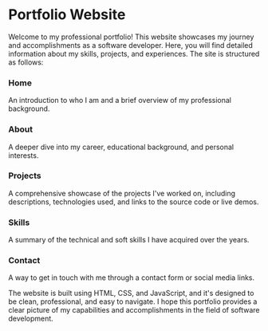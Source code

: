 # Portfolio Website

Welcome to my professional portfolio! This website showcases my journey and accomplishments as a software developer. Here, you will find detailed information about my skills, projects, and experiences. The site is structured as follows:

### Home
An introduction to who I am and a brief overview of my professional background.

### About
A deeper dive into my career, educational background, and personal interests.

### Projects
A comprehensive showcase of the projects I've worked on, including descriptions, technologies used, and links to the source code or live demos.

### Skills
A summary of the technical and soft skills I have acquired over the years.

### Contact
A way to get in touch with me through a contact form or social media links.

The website is built using HTML, CSS, and JavaScript, and it's designed to be clean, professional, and easy to navigate. I hope this portfolio provides a clear picture of my capabilities and accomplishments in the field of software development.
